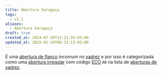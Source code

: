 ```yaml
---
title: Abertura Saragoça
tags:
  - v1.1
aliases:
  - Abertura Saragoça
draft: true
created_at: 2024-07-26T13:21:33-03:00
updated_at: 2025-01-24T00:31:13-03:00
---
```


É uma [abertura de flanco](content/atomos/2024/07/26/Xadrez_Aberturas_de_flanco.md) incomum no [xadrez](content/atomos/2024/08/06/Xadrez.md) e por isso é categorizada como uma [abertura irregular](content/atomos/2024/07/26/Xadrez_Aberturas_irregulares.md) com código [ECO](content/entrada/2024/07/26/Encyclopaedia_of_Chess_Openings.md) `A0` na lista de [aberturas de xadrez](content/atomos/2024/07/26/Xadrez_Aberturas.md).